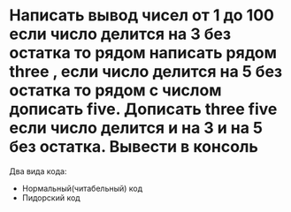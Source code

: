 #  Написать вывод чисел от 1 до 100 если число делится на 3 без остатка то рядом написать рядом three , если число делится на 5 без остатка то рядом с числом дописать five. Дописать three five если число делится и на 3 и на 5 без остатка. Вывести в консоль

Два вида кода:
- Нормальный(читабельный) код
- Пидорский код
